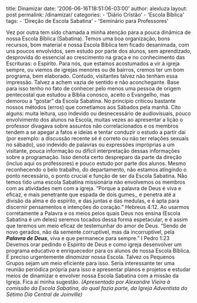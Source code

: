 title: Dinamizar
date: '2006-06-16T18:51:06-03:00'
author: alexluza
layout: post
permalink: /dinamizar/
categories:
    - 'Diário Cristão'
    - 'Escola Bíblica'
tags:
    - 'Direção de Escola Sabatina'
    - 'Seminário para Professores'

Vez por outra tem sido chamada a minha atenção para a pouca dinâmica de nossa Escola Bíblica (Sabatina). Temos uma boa organização, bons recursos, bom material e nossa Escola Bíblica tem ficado desanimada, com uns poucos envolvidos, sem estudo por parte dos alunos, sem aprendizado, desprovida do essencial ao crescimento na graça e no conhecimento das Escrituras: o Espírito. Para nós, que estamos acostumados a vir à igreja sempre, ou viemos de igrejas menores ou de bairros, cremos ter um bom programa, bem elaborado. Contudo, visitantes talvez não tenham essa impressão. Talvez a achem vazia de sentido e não aconchegante. Base para isso tenho no fato de conhecer pelo menos uma pessoa de origem pentecostal que estudou a Bíblia conosco, aceito o Evangelho, mas demorou a “gostar” da Escola Sabatina. No princípio criticou bastante nossos métodos (erros) que cometíamos aos Sábados pela manhã. Cito alguns: muita leitura, uso indevido ou desnecessário de audiovisuais, pouco envolvimento dos alunos na Escola, muitas vezes ao apresentar a lição o professor divagava sobre assuntos não correlacionados e os membros tendem a se apegar a fatos e ideias e tentar conduzir o estudo a partir daí (por exemplo: a discussão recente sé é correto ou não ter relações sexuais no sábado), uso indevido de palavras ou expressões impróprias a um visitante, pouca informação ou difícil interpretação dessas informações sobre a programação. Isso denota certo despreparo da parte da direção (incluo aqui os professores) e pouco estudo por parte dos alunos. Mesmo reconhecendo o belo trabalho, do departamento, não estamos atingindo o ponto necessário, o ponto crucial e função de ser da Escola Sabatina. Não temos tido uma escola Sabatina missionária não envolvemos os membros com as atividades nem com a igreja. “Porque a palavra de Deus é viva e eficaz, e mais penetrante que espada de dois gumes,, e penetra até a divisão da alma e do espírito, e das juntas e das medulas, e é apta para discernir pensamentos e intenções do coração.” Hebreus 4:12. Ao usarmos corretamente a Palavra e os meios pelos quais Deus nos ensina (Escola Sabatina é um deles) seremos tocados dessa forma espetacular, e é assim que teremos um meio eficaz de testemunhar do amor de Deus. “Sendo de novo gerados, não da semente corruptível, mas da incorruptível, pela ***Palavra de Deus***, viva e que permanece para sempre.” I Pedro 1:23 Devemos orar pedindo o Espírito de Deus e como igreja desenvolver um programa educativo e enriquecedor para os alunos de nossa Escola Bíblica. É preciso urgentemente *dinamizar* nossa Escola. Talvez os Pequenos Grupos sejam um meio eficiente para isso. Seria interessante ter uma reunião periódica própria para isso e apresentar planos e projetos e estudar meios de dinamizar e envolver nossa Escola Sabatina com a missão da Igreja. Fica aí minha sugestão. *(Apresentado por Alexandre Vieira à comissão da Escola Sabatina, do qual fazia parte, da Igreja Adventista do Sétimo Dia Central de Joinville)*
